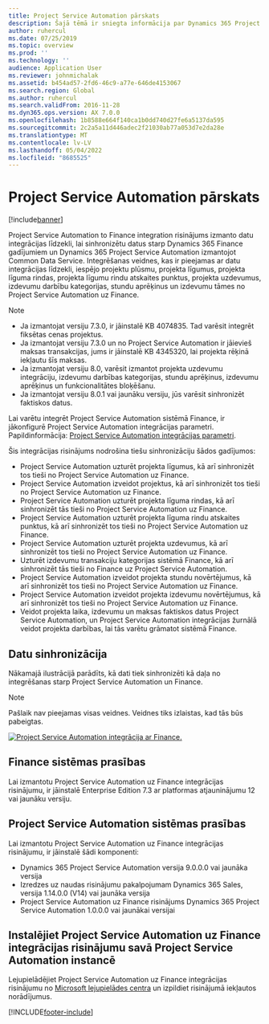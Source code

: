```yaml
---
title: Project Service Automation pārskats
description: Šajā tēmā ir sniegta informācija par Dynamics 365 Project Service Automation integrācijas risinājumu Dynamics 365 Finance.
author: ruhercul
ms.date: 07/25/2019
ms.topic: overview
ms.prod: ''
ms.technology: ''
audience: Application User
ms.reviewer: johnmichalak
ms.assetid: b454ad57-2fd6-46c9-a77e-646de4153067
ms.search.region: Global
ms.author: ruhercul
ms.search.validFrom: 2016-11-28
ms.dyn365.ops.version: AX 7.0.0
ms.openlocfilehash: 1b8588e664f140ca1b0dd740d27fe6a5137da595
ms.sourcegitcommit: 2c2a5a11d446adec2f21030ab77a053d7e2da28e
ms.translationtype: MT
ms.contentlocale: lv-LV
ms.lasthandoff: 05/04/2022
ms.locfileid: "8685525"
---
```

# <a name="project-service-automation-overview"></a>Project Service Automation pārskats

[!include[banner](../includes/banner.md)]


Project Service Automation to Finance integration risinājums izmanto datu integrācijas līdzekli, lai sinhronizētu datus starp Dynamics 365 Finance gadījumiem un Dynamics 365 Project Service Automation izmantojot Common Data Service. Integrēšanas veidnes, kas ir pieejamas ar datu integrācijas līdzekli, iespējo projektu plūsmu, projekta līgumus, projekta līguma rindas, projekta līgumu rindu atskaites punktus, projekta uzdevumus, izdevumu darbību kategorijas, stundu aprēķinus un izdevumu tāmes no Project Service Automation uz Finance.

> [!NOTE]
> - Ja izmantojat versiju 7.3.0, ir jāinstalē KB 4074835. Tad varēsit integrēt fiksētas cenas projektus.
> - Ja izmantojat versiju 7.3.0 un no Project Service Automation ir jāievieš maksas transakcijas, jums ir jāinstalē KB 4345320, lai projekta rēķinā iekļautu šīs maksas.
> - Ja izmantojat versiju 8.0, varēsit izmantot projekta uzdevumu integrāciju, izdevumu darbības kategorijas, stundu aprēķinus, izdevumu aprēķinus un funkcionalitātes bloķēšanu.
> - Ja izmantojat versiju 8.0.1 vai jaunāku versiju, jūs varēsit sinhronizēt faktiskos datus.

Lai varētu integrēt Project Service Automation sistēmā Finance, ir jākonfigurē Project Service Automation integrācijas parametri. Papildinformācija: [Project Service Automation integrācijas parametri](PSA-parameters.md).

Šis integrācijas risinājums nodrošina tiešu sinhronizāciju šādos gadījumos:

- Project Service Automation uzturēt projekta līgumus, kā arī sinhronizēt tos tieši no Project Service Automation uz Finance.
- Project Service Automation izveidot projektus, kā arī sinhronizēt tos tieši no Project Service Automation uz Finance.
- Project Service Automation uzturēt projekta līguma rindas, kā arī sinhronizēt tās tieši no Project Service Automation uz Finance.
- Project Service Automation uzturēt projekta līguma rindu atskaites punktus, kā arī sinhronizēt tos tieši no Project Service Automation uz Finance.
- Project Service Automation uzturēt projekta uzdevumus, kā arī sinhronizēt tos tieši no Project Service Automation uz Finance.
- Uzturēt izdevumu transakciju kategorijas sistēmā Finance, kā arī sinhronizēt tās tieši no Finance uz Project Service Automation.
- Project Service Automation izveidot projekta stundu novērtējumus, kā arī sinhronizēt tos tieši no Project Service Automation uz Finance.
- Project Service Automation izveidot projekta izdevumu novērtējumus, kā arī sinhronizēt tos tieši no Project Service Automation uz Finance.
- Veidot projekta laika, izdevumu un maksas faktiskos datus Project Service Automation, un Project Service Automation integrācijas žurnālā veidot projekta darbības, lai tās varētu grāmatot sistēmā Finance.

## <a name="data-synchronization"></a>Datu sinhronizācija

Nākamajā ilustrācijā parādīts, kā dati tiek sinhronizēti kā daļa no integrēšanas starp Project Service Automation un Finance.

> [!NOTE]
> Pašlaik nav pieejamas visas veidnes. Veidnes tiks izlaistas, kad tās būs pabeigtas.

[![Project Service Automation integrācija ar Finance.](./media/PSA-integration.png)](./media/PSA-integration.png)

## <a name="system-requirements-for-finance"></a>Finance sistēmas prasības

Lai izmantotu Project Service Automation uz Finance integrācijas risinājumu, ir jāinstalē Enterprise Edition 7.3 ar platformas atjauninājumu 12 vai jaunāku versiju.

## <a name="system-requirements-for-project-service-automation"></a>Project Service Automation sistēmas prasības

Lai izmantotu Project Service Automation uz Finance integrācijas risinājumu, ir jāinstalē šādi komponenti:

- Dynamics 365 Project Service Automation versija 9.0.0.0 vai jaunāka versija
- Izredzes uz naudas risinājumu pakalpojumam Dynamics 365 Sales, versija 1.14.0.0 (V14) vai jaunāka versija
- Project Service Automation uz Finance risinājums Dynamics 365 Project Service Automation 1.0.0.0 vai jaunākai versijai

## <a name="install-the-project-service-automation-to-finance-integration-solution-in-your-project-service-automation-instance"></a>Instalējiet Project Service Automation uz Finance integrācijas risinājumu savā Project Service Automation instancē

Lejupielādējiet Project Service Automation uz Finance integrācijas risinājumu no [Microsoft lejupielādes centra](https://www.microsoft.com/download/details.aspx?id=57016) un izpildiet risinājumā iekļautos norādījumus.


[!INCLUDE[footer-include](../includes/footer-banner.md)]